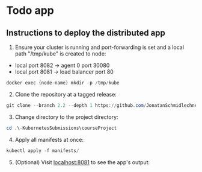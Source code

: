# Todo app

## Instructions to deploy the distributed app

1. Ensure your cluster is running and port-forwarding is set and a local path "/tmp/kube" is created to node:

- local port 8082 → agent 0 port 30080
- local port 8081 → load balancer port 80

```powershell
docker exec {node-name} mkdir -p /tmp/kube
```

2. Clone the repository at a tagged release:

```powershell
git clone --branch 2.2 --depth 1 https://github.com/JonatanSchmidlechner/-KubernetesSubmissions.git
```

3. Change directory to the project directory:

```powershell
cd .\-KubernetesSubmissions\courseProject
```

4. Apply all manifests at once:

```powershell
kubectl apply -f manifests/
```

5. (Optional) Visit [localhost:8081](http://localhost:8081/) to see the app's output:
